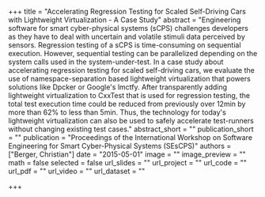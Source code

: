 +++
title = "Accelerating Regression Testing for Scaled Self-Driving Cars with Lightweight Virtualization - A Case Study"
abstract = "Engineering software for smart cyber-physical systems (sCPS) challenges developers as they have to deal with uncertain and volatile stimuli data perceived by sensors. Regression testing of a sCPS is time-consuming on sequential execution. However, sequential testing can be parallelized depending on the system calls used in the system-under-test. In a case study about accelerating regression testing for scaled self-driving cars, we evaluate the use of namespace-separation based lightweight virtualization that powers solutions like Dpcker or Google's lmctfy. After transparently adding lightweight virtualization to CxxTest that is used for regression testing, the total test execution time could be reduced from previously over 12min by more than 62% to less than 5min. Thus, the technology for today's lightweight virtualization can also be used to safely accelerate test-runners without changing existing test cases."
abstract_short = ""
publication_short = ""
publication = "Proceedings of the International Workshop on Software Engineering for Smart Cyber-Physical Systems (SEsCPS)"
authors = ["Berger, Christian"]
date = "2015-05-01"
image = ""
image_preview = ""
math = false
selected = false
url_slides = ""
url_project = ""
url_code = ""
url_pdf = ""
url_video = ""
url_dataset = ""

+++
